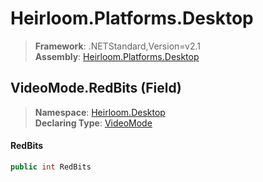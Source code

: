 # Heirloom.Platforms.Desktop

> **Framework**: .NETStandard,Version=v2.1  
> **Assembly**: [Heirloom.Platforms.Desktop][0]

## VideoMode.RedBits (Field)

> **Namespace**: [Heirloom.Desktop][0]  
> **Declaring Type**: [VideoMode][1]

#### RedBits

```cs
public int RedBits
```

[0]: ../../../Heirloom.Platforms.Desktop.md
[1]: ../VideoMode.md
